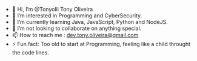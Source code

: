 - 👋 Hi, I’m @Tonyolii Tony Oliveira
- 👀 I’m interested in Programming and CyberSecurity.
- 🌱 I’m currently learning Java, JavaScript, Python and NodeJS.
- 💞️ I’m not looking to collaborate on anything special.
- 📫 How to reach me : dev.tony.oliveira@gmail.com
- ⚡ Fun fact: Too old to start at Programming, feeling like a child throught the code lines.

<!---
Tonyolii/Tonyolii is a ✨ special ✨ repository because its `README.md` (this file) appears on your GitHub profile.
You can click the Preview link to take a look at your changes.
--->
